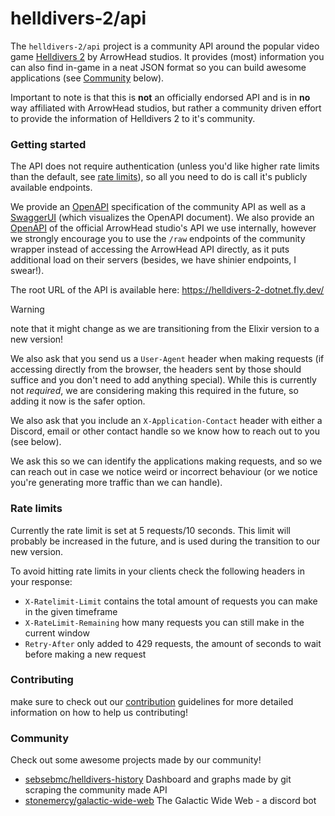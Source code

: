 # helldivers-2/api

The `helldivers-2/api` project is a community API around the popular video game
[Helldivers 2](https://store.steampowered.com/app/553850/HELLDIVERS_2/?curator_clanid=33602140) by ArrowHead studios.
It provides (most) information you can also find in-game in a neat JSON format so you can build awesome applications
(see [Community](#community) below).

Important to note is that this is **not** an officially endorsed API and is in **no** way affiliated with ArrowHead studios,
but rather a community driven effort to provide the information of Helldivers 2 to it's community.

### Getting started
The API does not require authentication (unless you'd like higher rate limits than the default, see [rate limits](#rate-limits)),
so all you need to do is call it's publicly available endpoints.

We provide an [OpenAPI](src/Helldivers-2-API/wwwroot/Helldivers-2-API.json) specification of the community API as well as
a [SwaggerUI](https://helldivers-2.fly.dev/swagger-ui.html) (which visualizes the OpenAPI document). We also provide an
[OpenAPI](src/Helldivers-2-API/wwwroot/Helldivers-2-API_arrowhead.json) of the official ArrowHead studio's API we use
internally, however we strongly encourage you to use the `/raw` endpoints of the community wrapper instead of accessing
the ArrowHead API directly, as it puts additional load on their servers (besides, we have shinier endpoints, I swear!).

The root URL of the API is available here: https://helldivers-2-dotnet.fly.dev/
> [!WARNING]
> note that it might change as we are transitioning from the Elixir version to a new version!

We also ask that you send us a `User-Agent` header when making requests (if accessing directly from the browser,
the headers sent by those should suffice and you don't need to add anything special).
While this is currently not *required*, we are considering making this required in the future, so adding it now
is the safer option.

We also ask that you include an `X-Application-Contact` header with either a Discord, email or other contact handle
so we know how to reach out to you (see below).

We ask this so we can identify the applications making requests, and so we can reach out in case we notice weird or
incorrect behaviour (or we notice you're generating more traffic than we can handle).

### Rate limits
Currently the rate limit is set at 5 requests/10 seconds.
This limit will probably be increased in the future, and is used during the transition to our new version.

To avoid hitting rate limits in your clients check the following headers in your response:
- `X-Ratelimit-Limit` contains the total amount of requests you can make in the given timeframe
- `X-RateLimit-Remaining` how many requests you can still make in the current window
- `Retry-After` only added to 429 requests, the amount of seconds to wait before making a new request

### Contributing
make sure to check out our [contribution](CONTRIBUTING.md) guidelines for more detailed information on how to
help us contributing!

### Community
Check out some awesome projects made by our community!
- [sebsebmc/helldivers-history](https://github.com/sebsebmc/helldivers-history)
  Dashboard and graphs made by git scraping the community made API 
- [stonemercy/galactic-wide-web](https://github.com/Stonemercy/Galactic-Wide-Web)
  The Galactic Wide Web - a discord bot
